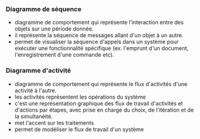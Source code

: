 ### Diagramme de séquence 
- diagramme de comportement qui représente l’interaction entre des objets sur une période donnée. 
- il représente la séquence de messages allant d'un objet à un autre.
- permet de visualiser la séquence d'appels dans un système pour exécuter une fonctionnalité spécifique (ex. l'emprunt d'un document, l'enregistrement d'une commande etc).


### Diagramme d'activité 
- diagramme de comportement qui représente le flux d'activités d'une activité à l'autre.   
- les activités représentent les opérations du système
- c'est une représentation graphique des flux de travail d'activités et d'actions par étapes, avec prise en charge du choix, de l'itération et de la simultanéité.
- met l'accent sur les traitements
- permet de modéliser le flux de travail d'un système 

